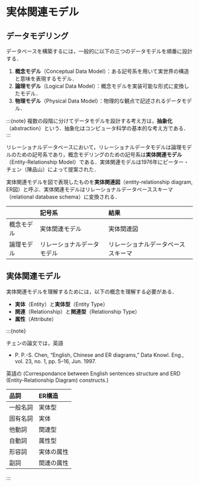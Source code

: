 # 実体関連モデル

## データモデリング

データベースを構築するには，一般的に以下の三つのデータモデルを順番に設計する．

1. **概念モデル**（Conceptual Data Model）：ある記号系を用いて実世界の構造と意味を表現するモデル．
2. **論理モデル**（Logical Data Model）：概念モデルを実装可能な形式に変換したモデル．
3. **物理モデル**（Physical Data Model）：物理的な観点で記述されるデータモデル．

:::{note}
複数の段階に分けてデータモデルを設計する考え方は，**抽象化**（abstraction）という．抽象化はコンピュータ科学の基本的な考え方である．
:::

リレーショナルデータベースにおいて，リレーショナルデータモデルは論理モデルのための記号系であり，概念モデリングのための記号系は**実体関連モデル**（Entity-Relationship Model）である．実体関連モデルは1976年にピーター・チェン（陳品山）によって提案された．

実体関連モデルを図で表現したものを**実体関連図**（entity-relationship diagram, ER図）と呼ぶ．実体関連モデルはリレーショナルデータベーススキーマ（relational database schema）に変換される．

|            | 記号系                     | 結果                               |
| :--------- | :------------------------- | :--------------------------------- |
| 概念モデル | 実体関連モデル             | 実体関連図                         |
| 論理モデル | リレーショナルデータモデル | リレーショナルデータベーススキーマ |

## 実体関連モデル

実体関連モデルを理解するためには，以下の概念を理解する必要がある．

- **実体**（Entity）と**実体型**（Entity Type）
- **関連**（Relationship）と**関連型**（Relationship Type）
- **属性**（Attribute）

:::{note}

チェンの論文では，英語

- P. P.-S. Chen, “English, Chinese and ER diagrams,” Data Knowl. Eng., vol. 23, no. 1, pp. 5–16, Jun. 1997.

英語の
(Correspondance between English sentences structure and ERD (Entity-Relationship Diagram) constructs.)

| 品詞     | ER構造     |
| :------- | :--------- |
| 一般名詞 | 実体型     |
| 固有名詞 | 実体       |
| 他動詞   | 関連型     |
| 自動詞   | 属性型     |
| 形容詞   | 実体の属性 |
| 副詞     | 関連の属性 |
:::

